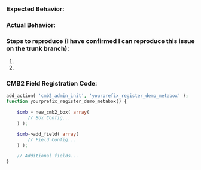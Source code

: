 <!--
Before posting a new issue:
- Please post general support and questions at https://www.wordpress.org/support/plugin/cmb2/. We will move to GitHub once a confirmed bug.
- Please check if your issue is addressed in the CMB2 Wiki Troubleshooting page: https://github.com/WebDevStudios/CMB2/wiki/Troubleshooting
- Please review the contributing guidelines: https://github.com/WebDevStudios/CMB2/blob/trunk/CONTRIBUTING.md.
-->
### Expected Behavior:



### Actual Behavior:



### Steps to reproduce (I have confirmed I can reproduce this issue on the trunk branch):

1.
2.

### CMB2 Field Registration Code:

```php
add_action( 'cmb2_admin_init', 'yourprefix_register_demo_metabox' );
function yourprefix_register_demo_metabox() {

	$cmb = new_cmb2_box( array(
		// Box Config...
	) );

	$cmb->add_field( array(
		// Field Config...
	) );

	// Additional fields...
}
```
